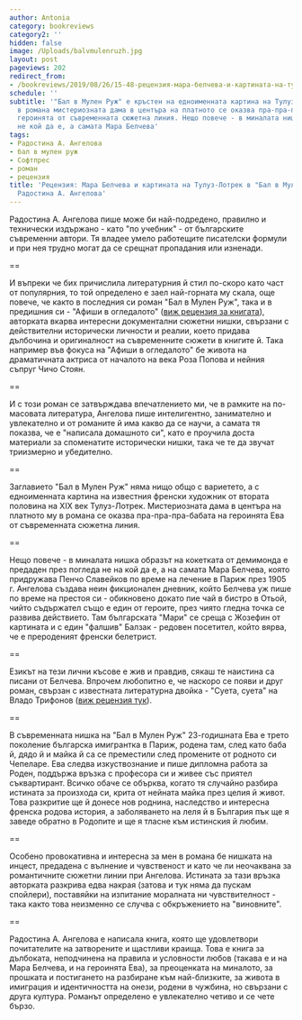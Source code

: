 ```yaml
---
author: Antonia
category: bookreviews
category2: ''
hidden: false
image: /Uploads/balvmulenruzh.jpg
layout: post
pageviews: 202
redirect_from:
- /bookreviews/2019/08/26/15-48-рецензия-мара-белчева-и-картината-на-тулуз-лотрек-в-бал-в-мулен-руж-на-радостина-а-ангелова
schedule: ''
subtitle: '"Бал в Мулен Руж" е кръстен на едноименната картина на Тулуз-Лотрек, като
  в романа мистериозната дама в центъра на платното се оказва пра-пра-пра-баба на
  героинята от съвременната сюжетна линия. Нещо повече - в миналата нишка срещаме
  не кой да е, а самата Мара Белчева'
tags:
- Радостина А. Ангелова
- бал в мулен руж
- Софтпрес
- роман
- рецензия
title: 'Рецензия: Мара Белчева и картината на Тулуз-Лотрек в "Бал в Мулен Руж" на
  Радостина А. Ангелова'
---
```


Радостина А. Ангелова пише може би най-подредено, правилно и технически издържано - като "по учебник" - от българските съвременни автори. Тя владее умело работещите писателски формули и при нея трудно могат да се срещнат пропадания или изненади. 

\==

И въпреки че бих причислила литературния й стил по-скоро като част от популярния, то той определено е заел най-горната му скала, още повече, че както в последния си роман "Бал в Мулен Руж", така и в предишния си - "Афиши в огледалото" ([виж рецензия за книгата](https://literaturnirazgovori.com/bookreviews/2019/01/21/17-42-%D1%80%D0%B0%D0%B4%D0%BE%D1%81%D1%82%D0%B8%D0%BD%D0%B0-%D0%B0-%D0%B0%D0%BD%D0%B3%D0%B5%D0%BB%D0%BE%D0%B2%D0%B0-%D0%B0%D1%84%D0%B8%D1%88%D0%B8-%D0%B2-%D0%BE%D0%B3%D0%BB%D0%B5%D0%B4%D0%B0%D0%BB%D0%BE%D1%82%D0%BE.html)), авторката вкарва интересни документални сюжетни нишки, свързани с действителни исторически личности и реалии, което придава дълбочина и оригиналност на съвременните сюжети в книгите й. Така например във фокуса на "Афиши в огледалото" бе живота на драматичната актриса от началото на века Роза Попова и нейния съпруг Чичо Стоян. 

\==

И с този роман се затвърждава впечатлението ми, че в рамките на по-масовата литература, Ангелова пише интелигентно, занимателно и увлекателно и от романите й има какво да се научи, а самата тя показва, че е "написала домашното си", като е проучила доста материали за споменатите исторически нишки, така че те да звучат триизмерно и убедително.  

\==

Заглавието "Бал в Мулен Руж" няма нищо общо с вариетето, а с едноименната картина на известния френски художник от втората половина на XIX век Тулуз-Лотрек. Мистериозната дама в центъра на платното му в романа се оказва пра-пра-пра-бабата на героинята Ева от съвременната сюжетна линия. 

\==

Нещо повече - в миналата нишка образът на кокетката от демимонда е предаден през погледа не на кой да е, а на самата Мара Белчева, която придружава Пенчо Славейков по време на лечение в Париж през 1905 г. Ангелова създава неин фикционален дневник, който Белчева уж пише по време на престоя си - обикновено докато пие чай в бистро в Отьой, чийто съдържател също е един от героите, през чиято гледна точка се развива действието. Там българската "Мари" се среща с Жозефин от картината и с един "фалшив" Балзак - редовен посетител, който вярва, че е прероденият френски белетрист. 

\==

Езикът на тези лични късове е жив и правдив, сякаш те наистина са писани от Белчева. Впрочем любопитно е, че наскоро се появи и друг роман, свързан с известната литературна двойка - "Суета, суета" на Владо Трифонов ([виж рецензия тук](https://literaturnirazgovori.com/bookreviews/2019/04/19/12-50-%D1%80%D0%B5%D1%86%D0%B5%D0%BD%D0%B7%D0%B8%D1%8F-%D1%81%D1%83%D0%B5%D1%82%D0%B0-%D1%81%D1%83%D0%B5%D1%82%D0%B0-%D0%B2%D0%BB%D0%B0%D0%B4%D0%BE-%D1%82%D1%80%D0%B8%D1%84%D0%BE%D0%BD%D0%BE%D0%B2.html)).

\== 

В съвременната нишка на "Бал в Мулен Руж" 23-годишната Ева е трето поколение българска имигрантка в Париж, родена там, след като баба й, дядо й и майка й са се преместили след промените от родното си Чепеларе. Ева следва изкуствознание и пише дипломна работа за Роден, поддържа връзка с професора си и живее със приятел съквартирант. Всичко обаче се обърква, когато тя случайно разбира истината за произхода си, крита от нейната майка през целия й живот. Това разкритие ще й донесе нов роднина, наследство и интересна френска родова история, а заболяването на леля й в България пък ще я заведе обратно в Родопите и ще я тласне към истинския й любим. 

\==

Особено провокативна и интересна за мен в романа бе нишката на инцест, предадена с вълнение и чувственост и като че ли неочаквана за романтичните сюжетни линии при Ангелова. Истината за тази връзка авторката разкрива едва накрая (затова и тук няма да пускам спойлери), поставяйки на изпитание моралната ни чувствителност - така както това неизменно се случва с обкръжението на "виновните".

\==

Радостина А. Ангелова е написала книга, която ще удовлетвори почитателите на затворените и щастливи краища. Това е книга за дълбоката, неподчинена на правила и условности любов (такава е и на Мара Белчева, и на героинята Ева), за преоценката на миналото, за прошката и постигането на разбиране към най-близките, за живота в имиграция и идентичността на онези, родени в чужбина, но свързани с друга култура. Романът определено е увлекателно четиво и се чете бързо.